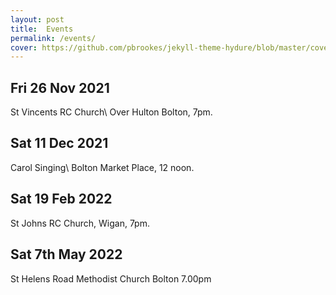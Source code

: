```yaml
---
layout: post
title:  Events
permalink: /events/
cover: https://github.com/pbrookes/jekyll-theme-hydure/blob/master/cover.jpg?raw=tru
---
```

                     
## Fri 26 Nov 2021    
St Vincents RC Church\\
Over Hulton Bolton, 7pm.
                 
## Sat 11 Dec 2021
Carol Singing\\
Bolton Market Place, 12 noon.

## Sat 19 Feb 2022
St Johns RC Church, Wigan, 7pm.

## Sat 7th May 2022
St Helens Road Methodist Church
Bolton 7.00pm
